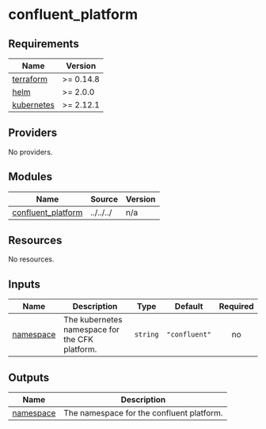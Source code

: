 # confluent_platform

<!-- BEGINNING OF PRE-COMMIT-TERRAFORM DOCS HOOK -->
## Requirements

| Name | Version |
|------|---------|
| <a name="requirement_terraform"></a> [terraform](#requirement\_terraform) | >= 0.14.8 |
| <a name="requirement_helm"></a> [helm](#requirement\_helm) | >= 2.0.0 |
| <a name="requirement_kubernetes"></a> [kubernetes](#requirement\_kubernetes) | >= 2.12.1 |

## Providers

No providers.

## Modules

| Name | Source | Version |
|------|--------|---------|
| <a name="module_confluent_platform"></a> [confluent\_platform](#module\_confluent\_platform) | ../../../ | n/a |

## Resources

No resources.

## Inputs

| Name | Description | Type | Default | Required |
|------|-------------|------|---------|:--------:|
| <a name="input_namespace"></a> [namespace](#input\_namespace) | The kubernetes namespace for the CFK platform. | `string` | `"confluent"` | no |

## Outputs

| Name | Description |
|------|-------------|
| <a name="output_namespace"></a> [namespace](#output\_namespace) | The namespace for the confluent platform. |
<!-- END OF PRE-COMMIT-TERRAFORM DOCS HOOK -->
